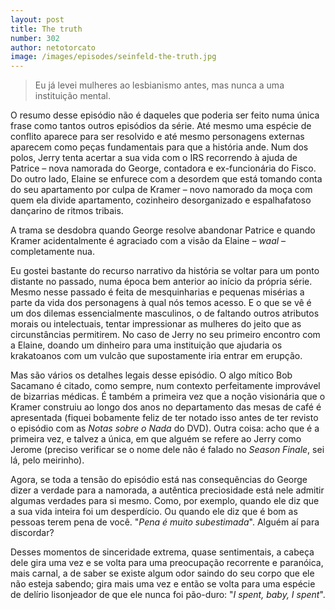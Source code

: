 ```yaml
---
layout: post
title: The truth
number: 302
author: netotorcato
image: /images/episodes/seinfeld-the-truth.jpg
---
```


> Eu já levei mulheres ao lesbianismo antes, mas nunca a uma instituição mental.

O resumo desse episódio não é daqueles que poderia ser feito numa única frase como tantos outros episódios da série. Até mesmo uma espécie de conflito aparece para ser resolvido e até mesmo personagens externas aparecem como peças fundamentais para que a história ande. Num dos polos, Jerry tenta acertar a sua vida com o IRS recorrendo à ajuda de Patrice – nova namorada do George, contadora e ex-funcionária do Fisco. Do outro lado, Elaine se enfurece com a desordem que está tomando conta do seu apartamento por culpa de Kramer – novo namorado da moça com quem ela divide apartamento, cozinheiro desorganizado e espalhafatoso dançarino de ritmos tribais.

A trama se desdobra quando George resolve abandonar Patrice e quando Kramer acidentalmente é agraciado com a visão da Elaine – *waal* – completamente nua.

Eu gostei bastante do recurso narrativo da história se voltar para um ponto distante no passado, numa época bem anterior ao início da própria série. Mesmo nesse passado é feita de mesquinharias e pequenas misérias a parte da vida dos personagens à qual nós temos acesso. E o que se vê é um dos dilemas essencialmente masculinos, o de faltando outros atributos morais ou intelectuais, tentar impressionar as mulheres do jeito que as circunstâncias permitirem. No caso de Jerry no seu primeiro encontro com a Elaine, doando um dinheiro para uma instituição que ajudaria os krakatoanos com um vulcão que supostamente iria entrar em erupção.

Mas são vários os detalhes legais desse episódio. O algo mítico Bob Sacamano é citado, como sempre, num contexto perfeitamente improvável de bizarrias médicas. É também a primeira vez que a noção visionária que o Kramer construiu ao longo dos anos no departamento das mesas de café é apresentada (fiquei bobamente feliz de ter notado isso antes de ter revisto o episódio com as *Notas sobre o Nada* do DVD). Outra coisa: acho que é a primeira vez, e talvez a única, em que alguém se refere ao Jerry como Jerome (preciso verificar se o nome dele não é falado no *Season Finale*, sei lá, pelo meirinho).

Agora, se toda a tensão do episódio está nas consequências do George dizer a verdade para a namorada, a autêntica preciosidade está nele admitir algumas verdades para si mesmo. Como, por exemplo, quando ele diz que a sua vida inteira foi um desperdício. Ou quando ele diz que é bom as pessoas terem pena de você. "*Pena é muito subestimada*". Alguém aí para discordar?

Desses momentos de sinceridade extrema, quase sentimentais, a cabeça dele gira uma vez e se volta para uma preocupação recorrente e paranóica, mais carnal,  a de saber se existe algum odor saindo do seu corpo que ele não esteja sabendo; gira mais uma vez e então se volta para uma espécie de delírio lisonjeador de que ele nunca foi pão-duro: "*I spent, baby, I spent*".